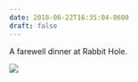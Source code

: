 ```yaml
---
date: 2018-06-22T16:35:04-0600
draft: false
---
```




A farewell dinner at Rabbit Hole.

![](/images/2018/81eb88b8da.jpg)



